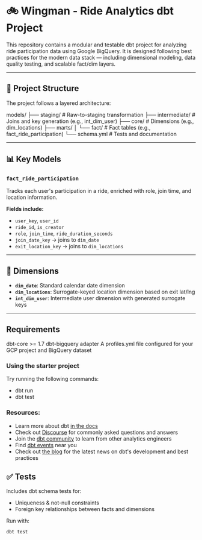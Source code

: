 # 🚲 Wingman - Ride Analytics dbt Project

This repository contains a modular and testable dbt project for analyzing ride participation data using Google BigQuery. It is designed following best practices for the modern data stack — including dimensional modeling, data quality testing, and scalable fact/dim layers.

---

## 📐 Project Structure

The project follows a layered architecture:

models/
├── staging/ # Raw-to-staging transformation
├── intermediate/ # Joins and key generation (e.g., int_dim_user)
├── core/ # Dimensions (e.g., dim_locations)
├── marts/
│ └── fact/ # Fact tables (e.g., fact_ride_participation)
└── schema.yml # Tests and documentation

---

## 📊 Key Models

### `fact_ride_participation`
Tracks each user's participation in a ride, enriched with role, join time, and location information.

**Fields include:**
- `user_key`, `user_id`
- `ride_id`, `is_creator`
- `role`, `join_time`, `ride_duration_seconds`
- `join_date_key` → joins to `dim_date`
- `exit_location_key` → joins to `dim_locations`

---

## 🧱 Dimensions
- **`dim_date`**: Standard calendar date dimension
- **`dim_locations`**: Surrogate-keyed location dimension based on exit lat/lng
- **`int_dim_user`**: Intermediate user dimension with generated surrogate keys

---
## Requirements
dbt-core >= 1.7
dbt-bigquery adapter
A profiles.yml file configured for your GCP project and BigQuery dataset

### Using the starter project

Try running the following commands:
- dbt run
- dbt test


### Resources:
- Learn more about dbt [in the docs](https://docs.getdbt.com/docs/introduction)
- Check out [Discourse](https://discourse.getdbt.com/) for commonly asked questions and answers
- Join the [dbt community](https://getdbt.com/community) to learn from other analytics engineers
- Find [dbt events](https://events.getdbt.com) near you
- Check out [the blog](https://blog.getdbt.com/) for the latest news on dbt's development and best practices

## ✅ Tests

Includes dbt schema tests for:
- Uniqueness & not-null constraints
- Foreign key relationships between facts and dimensions

Run with:
```bash
dbt test


